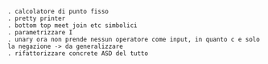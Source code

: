     . calcolatore di punto fisso
    . pretty printer
    . bottom top meet join etc simbolici
    . parametrizzare I
    . unary ora non prende nessun operatore come input, in quanto c e solo la negazione -> da generalizzare
    . rifattorizzare concrete ASD del tutto